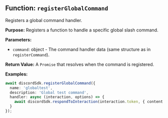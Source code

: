 ## Function: `registerGlobalCommand`

Registers a global command handler.

**Purpose:**
Registers a function to handle a specific global slash command.

**Parameters:**
- `command`: object<DiscordCommandHandlerSchema> - The command handler data (same structure as in `registerCommand`).

**Return Value:**
A `Promise` that resolves when the command is registered.

**Examples:**
```typescript
await discordSdk.registerGlobalCommand({
  name: 'globaltest',
  description: 'Global test command',
  handler: async (interaction, options) => {
    await discordSdk.respondToInteraction(interaction.token, { content: 'Global command executed!' });
  }
});
```